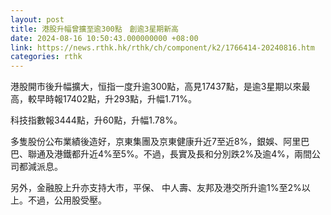 ```yaml
---
layout: post
title: 港股升幅曾擴至逾300點　創逾3星期新高
date: 2024-08-16 10:50:43.000000000 +08:00
link: https://news.rthk.hk/rthk/ch/component/k2/1766414-20240816.htm
categories: rthk
---
```


港股開市後升幅擴大，恒指一度升逾300點，高見17437點，是逾3星期以來最高，較早時報17402點，升293點，升幅1.71%。

科技指數報3444點，升60點，升幅1.78%。

多隻股份公布業績後造好，京東集團及京東健康升近7至近8%，銀娛、阿里巴巴、聯通及港鐵都升近4%至5%。不過，長實及長和分別跌2%及逾4%，兩間公司都減派息。

另外，金融股上升亦支持大市，平保、 中人壽、友邦及港交所升逾1%至2%以上。不過，公用股受壓。
